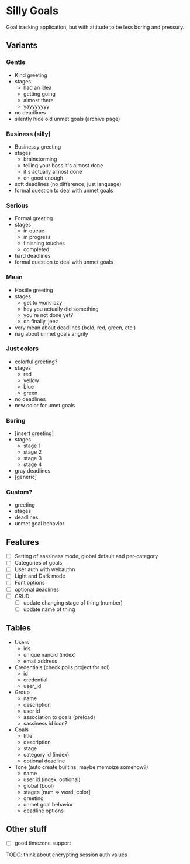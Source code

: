 # Silly Goals

Goal tracking application, but with attitude to be less boring and pressury.


## Variants

### Gentle

- Kind greeting
- stages
  - had an idea
  - getting going
  - almost there
  - yayyyyyyy
- no deadlines
- silently hide old unmet goals (archive page)


### Business (silly)

- Businessy greeting
- stages
  - brainstorming
  - telling your boss it's almost done
  - it's actually almost done
  - eh good enough
- soft deadlines (no difference, just language)
- formal question to deal with unmet goals

### Serious

- Formal greeting
- stages
  - in queue
  - in progress
  - finishing touches
  - completed
- hard deadlines
- formal question to deal with unmet goals

### Mean

- Hostile greeting
- stages
  - get to work lazy
  - hey you actually did something
  - you're not done yet?
  - oh finally, jeez
- very mean about deadlines (bold, red, green, etc.)
- nag about unmet goals angrily

### Just colors

- colorful greeting?
- stages
  - red
  - yellow
  - blue
  - green
- no deadlines
- new color for umet goals

### Boring

- [insert greeting]
- stages
  - stage 1
  - stage 2
  - stage 3
  - stage 4
- gray deadlines
- [generic]

### Custom?
- greeting
- stages
- deadlines
- unmet goal behavior


## Features

- [ ] Setting of sassiness mode, global default and per-category
- [ ] Categories of goals
- [ ] User auth with webauthn
- [ ] Light and Dark mode
- [ ] Font options
- [ ] optional deadlines
- [ ] CRUD
  - [ ] update changing stage of thing (number)
  - [ ] update name of thing

## Tables

- Users
  - ids
  - unique nanoid (index)
  - email address
- Credentials (check polls project for sql)
  - id
  - credential
  - user_id
- Group
  - name
  - description
  - user id
  - association to goals (preload)
  - sassiness id
   icon?
- Goals
  - title
  - description
  - stage
  - category id (index)
  - optional deadline
- Tone (auto create builtins, maybe memoize somehow?)
  - name
  - user id (index, optional)
  - global (bool) 
  - stages [num => word, color]
  - greeting
  - unmet goal behavior
  - deadline options



## Other stuff

- [ ] good timezone support

TODO: think about encrypting session auth values
